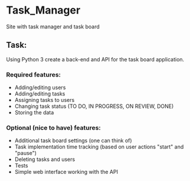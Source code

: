 # Task_Manager
Site with task manager and task board

## Task:
Using Python 3 create a back-end and API for the task board application.

### Required features:

* Adding/editing users
* Adding/editing tasks
* Assigning tasks to users
* Changing task status (TO DO, IN PROGRESS, ON REVIEW, DONE)
* Storing the data

### Optional (nice to have) features:

* Additional task board settings (one can think of)
* Task implementation time tracking (based on user actions "start" and "pause")
* Deleting tasks and users
* Tests
* Simple web interface working with the API
